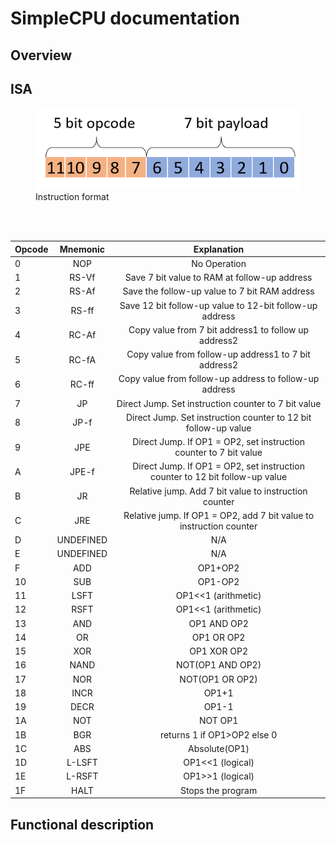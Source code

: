 # SimpleCPU documentation

## Overview


## ISA
<figure>
  <img src="Instruction_Format.png" alt="Instruction format" title="Instruction format" />
  <figcaption>Instruction format</figcaption>
</figure>
<br>
<br>

| Opcode        | Mnemonic      | Explanation      |
| ------------- |:-------------:| :-------------:| 
|0	|NOP	|No Operation
|1	|RS-Vf	|Save 7 bit value to RAM at follow-up address                                            |
|2	|RS-Af	|Save the follow-up value to 7 bit RAM address                                            |
|3	|RS-ff	|Save 12 bit follow-up value to 12-bit follow-up address                                 |
|4	|RC-Af	|Copy value from 7 bit address1 to follow up address2                                    |
|5	|RC-fA	|Copy value from follow-up address1 to 7 bit address2                                    |
|6	|RC-ff	|Copy value from follow-up address to follow-up address                                  |
|7	|JP	    |Direct Jump. Set instruction counter to 7 bit value                                     |
|8	|JP-f	|Direct Jump. Set instruction counter to 12 bit follow-up value                          |
|9	|JPE	|Direct Jump. If OP1 = OP2, set instruction counter to 7 bit value                       |
|A	|JPE-f	|Direct Jump. If OP1 = OP2, set instruction counter to 12 bit follow-up value            |
|B	|JR     |Relative jump. Add  7 bit value to instruction counter                                  |
|C	|JRE	|Relative jump. If OP1 = OP2, add  7 bit value to instruction counter                    |
|D	|UNDEFINED| N/A	                                                                                 |
|E	|UNDEFINED| N/A                                                                                  | 
|F	|ADD	|OP1+OP2                                                                                 | 
|10	|SUB	|OP1-OP2                                                                                 | 
|11	|LSFT	|OP1<<1 (arithmetic)                                                                     | 
|12	|RSFT	|OP1<<1 (arithmetic)                                                                     | 
|13	|AND	|OP1 AND OP2                                                                                 | 
|14	|OR	    |OP1 OR OP2                                                                                 | 
|15	|XOR	|OP1 XOR OP2                                                                                 | 
|16	|NAND	|NOT(OP1 AND OP2)                                                                              | 
|17	|NOR	|NOT(OP1 OR OP2)                                                                              | 
|18	|INCR	|OP1+1                                                                                   | 
|19	|DECR	|OP1-1                                                                                   | 
|1A	|NOT	|NOT OP1                                                                                    | 
|1B	|BGR	|returns 1 if OP1>OP2 else 0                                                                                | 
1C	|ABS	|Absolute(OP1)                                                                                   | 
1D	|L-LSFT	|OP1<<1 (logical)                                                                        | 
1E	|L-RSFT	|OP1>>1 (logical)                                                                        | 
1F	|HALT	|Stops the program                                                                       |


## Functional description
